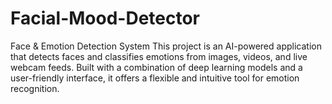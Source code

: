# Facial-Mood-Detector
Face &amp; Emotion Detection System This project is an AI-powered application that detects faces and classifies emotions from images, videos, and live webcam feeds. Built with a combination of deep learning models and a user-friendly interface, it offers a flexible and intuitive tool for emotion recognition.
